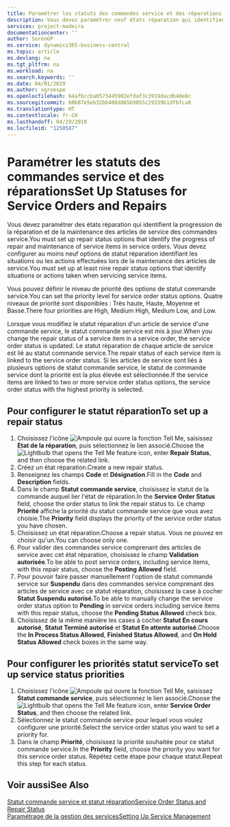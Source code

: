 ```yaml
---
title: Paramétrer les statuts des commandes service et des réparations | Microsoft Docs
description: Vous devez paramétrer neuf états réparation qui identifient la progression de la réparation et de la maintenance des articles de service des commandes service.
services: project-madeira
documentationcenter: ''
author: SorenGP
ms.service: dynamics365-business-central
ms.topic: article
ms.devlang: na
ms.tgt_pltfrm: na
ms.workload: na
ms.search.keywords: ''
ms.date: 04/01/2019
ms.author: sgroespe
ms.openlocfilehash: 64afbccba0573445902efdaf3c3919dacdb40e8c
ms.sourcegitcommit: 60b87e5eb32bb408dd65b9855c29159b1dfbfca8
ms.translationtype: HT
ms.contentlocale: fr-CH
ms.lasthandoff: 04/29/2019
ms.locfileid: "1250587"
---
```

# <a name="set-up-statuses-for-service-orders-and-repairs"></a><span data-ttu-id="ca5c8-103">Paramétrer les statuts des commandes service et des réparations</span><span class="sxs-lookup"><span data-stu-id="ca5c8-103">Set Up Statuses for Service Orders and Repairs</span></span>
<span data-ttu-id="ca5c8-104">Vous devez paramétrer des états réparation qui identifient la progression de la réparation et de la maintenance des articles de service des commandes service.</span><span class="sxs-lookup"><span data-stu-id="ca5c8-104">You must set up repair status options that identify the progress of repair and maintenance of service items in service orders.</span></span> <span data-ttu-id="ca5c8-105">Vous devez configurer au moins neuf options de statut réparation identifiant les situations ou les actions effectuées lors de la maintenance des articles de service.</span><span class="sxs-lookup"><span data-stu-id="ca5c8-105">You must set up at least nine repair status options that identify situations or actions taken when servicing service items.</span></span>  

<span data-ttu-id="ca5c8-106">Vous pouvez définir le niveau de priorité des options de statut commande service.</span><span class="sxs-lookup"><span data-stu-id="ca5c8-106">You can set the priority level for service order status options.</span></span> <span data-ttu-id="ca5c8-107">Quatre niveaux de priorité sont disponibles : Très haute, Haute, Moyenne et Basse.</span><span class="sxs-lookup"><span data-stu-id="ca5c8-107">There four priorities are High, Medium High, Medium Low, and Low.</span></span>  

<span data-ttu-id="ca5c8-108">Lorsque vous modifiez le statut réparation d'un article de service d'une commande service, le statut commande service est mis à jour.</span><span class="sxs-lookup"><span data-stu-id="ca5c8-108">When you change the repair status of a service item in a service order, the service order status is updated.</span></span> <span data-ttu-id="ca5c8-109">Le statut réparation de chaque article de service est lié au statut commande service.</span><span class="sxs-lookup"><span data-stu-id="ca5c8-109">The repair status of each service item is linked to the service order status.</span></span> <span data-ttu-id="ca5c8-110">Si les articles de service sont liés à plusieurs options de statut commande service, le statut de commande service dont la priorité est la plus élevée est sélectionnée.</span><span class="sxs-lookup"><span data-stu-id="ca5c8-110">If the service items are linked to two or more service order status options, the service order status with the highest priority is selected.</span></span>  

## <a name="to-set-up-a-repair-status"></a><span data-ttu-id="ca5c8-111">Pour configurer le statut réparation</span><span class="sxs-lookup"><span data-stu-id="ca5c8-111">To set up a repair status</span></span>  
1. <span data-ttu-id="ca5c8-112">Choisissez l'icône ![Ampoule qui ouvre la fonction Tell Me](media/ui-search/search_small.png "Dites-moi ce que vous voulez faire"), saisissez **Etat de la réparation**, puis sélectionnez le lien associé.</span><span class="sxs-lookup"><span data-stu-id="ca5c8-112">Choose the ![Lightbulb that opens the Tell Me feature](media/ui-search/search_small.png "Tell me what you want to do") icon, enter **Repair Status**, and then choose the related link.</span></span>
2. <span data-ttu-id="ca5c8-113">Créez un état réparation.</span><span class="sxs-lookup"><span data-stu-id="ca5c8-113">Create a new repair status.</span></span>  
3. <span data-ttu-id="ca5c8-114">Renseignez les champs **Code** et **Désignation**.</span><span class="sxs-lookup"><span data-stu-id="ca5c8-114">Fill in the **Code** and **Description** fields.</span></span>  
4. <span data-ttu-id="ca5c8-115">Dans le champ **Statut commande service**, choisissez le statut de la commande auquel lier l'état de réparation.</span><span class="sxs-lookup"><span data-stu-id="ca5c8-115">In the **Service Order Status** field, choose the order status to link the repair status to.</span></span> <span data-ttu-id="ca5c8-116">Le champ **Priorité** affiche la priorité du statut commande service que vous avez choisie.</span><span class="sxs-lookup"><span data-stu-id="ca5c8-116">The **Priority** field displays the priority of the service order status you have chosen.</span></span>  
5. <span data-ttu-id="ca5c8-117">Choisissez un état réparation.</span><span class="sxs-lookup"><span data-stu-id="ca5c8-117">Choose a repair status.</span></span> <span data-ttu-id="ca5c8-118">Vous ne pouvez en choisir qu'un.</span><span class="sxs-lookup"><span data-stu-id="ca5c8-118">You can choose only one.</span></span>  
6. <span data-ttu-id="ca5c8-119">Pour valider des commandes service comprenant des articles de service avec cet état réparation, choisissez le champ **Validation autorisée**.</span><span class="sxs-lookup"><span data-stu-id="ca5c8-119">To be able to post service orders, including service items, with this repair status, choose the **Posting Allowed** field.</span></span>  
7. <span data-ttu-id="ca5c8-120">Pour pouvoir faire passer manuellement l'option de statut commande service sur **Suspendu** dans des commandes service comprenant des articles de service avec ce statut réparation, choisissez la case à cocher **Statut Suspendu autorisé**.</span><span class="sxs-lookup"><span data-stu-id="ca5c8-120">To be able to manually change the service order status option to **Pending** in service orders including service items with this repair status, choose the **Pending Status Allowed** check box.</span></span>  
8. <span data-ttu-id="ca5c8-121">Choisissez de la même manière les cases à cocher **Statut En cours autorisé**, **Statut Terminé autorisé** et **Statut En attente autorisé**.</span><span class="sxs-lookup"><span data-stu-id="ca5c8-121">Choose the **In Process Status Allowed**, **Finished Status Allowed**, and **On Hold Status Allowed** check boxes in the same way.</span></span>
  
## <a name="to-set-up-service-status-priorities"></a><span data-ttu-id="ca5c8-122">Pour configurer les priorités statut service</span><span class="sxs-lookup"><span data-stu-id="ca5c8-122">To set up service status priorities</span></span>  
1. <span data-ttu-id="ca5c8-123">Choisissez l'icône ![Ampoule qui ouvre la fonction Tell Me](media/ui-search/search_small.png "Dites-moi ce que vous voulez faire"), saisissez **Statut commande service**, puis sélectionnez le lien associé.</span><span class="sxs-lookup"><span data-stu-id="ca5c8-123">Choose the ![Lightbulb that opens the Tell Me feature](media/ui-search/search_small.png "Tell me what you want to do") icon, enter **Service Order Status**, and then choose the related link.</span></span>  
2. <span data-ttu-id="ca5c8-124">Sélectionnez le statut commande service pour lequel vous voulez configurer une priorité.</span><span class="sxs-lookup"><span data-stu-id="ca5c8-124">Select the service order status you want to set a priority for.</span></span>  
3. <span data-ttu-id="ca5c8-125">Dans le champ **Priorité**, choisissez la priorité souhaitée pour ce statut commande service.</span><span class="sxs-lookup"><span data-stu-id="ca5c8-125">In the **Priority** field, choose the priority you want for this service order status.</span></span> <span data-ttu-id="ca5c8-126">Répétez cette étape pour chaque statut.</span><span class="sxs-lookup"><span data-stu-id="ca5c8-126">Repeat this step for each status.</span></span>  

## <a name="see-also"></a><span data-ttu-id="ca5c8-127">Voir aussi</span><span class="sxs-lookup"><span data-stu-id="ca5c8-127">See Also</span></span>  
[<span data-ttu-id="ca5c8-128">Statut commande service et statut réparation</span><span class="sxs-lookup"><span data-stu-id="ca5c8-128">Service Order Status and Repair Status</span></span>](service-service-order-status-and-repair-status.md)  
[<span data-ttu-id="ca5c8-129">Paramétrage de la gestion des services</span><span class="sxs-lookup"><span data-stu-id="ca5c8-129">Setting Up Service Management</span></span>](service-setup-service.md)  
